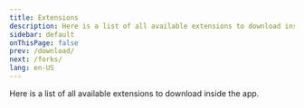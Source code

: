 ```yaml
---
title: Extensions
description: Here is a list of all available extensions to download inside the app.
sidebar: default
onThisPage: false
prev: /download/
next: /forks/
lang: en-US
---
```


Here is a list of all available extensions to download inside the app.

<!-- <ExtensionList /> -->
